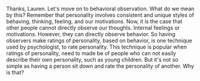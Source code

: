 Thanks, Lauren. Let's move on to behavioral observation. What do we mean by
this? Remember that personality involves consistent and unique styles of
behaving, thinking, feeling, and our motivations. Now, it is the case that
other people cannot directly observe our thoughts. Internal feelings or
motivations. However, they can directly observe behavior. So having observers
make ratings of personality, based on behavior, is one technique used by
psychologist, to rate personality. This technique is popular when ratings of
personality, need to made be of people who can not easily describe their own
personality, such as young children. But it's not so simple as having a person
sit down and rate the personality of another. Why is that?
